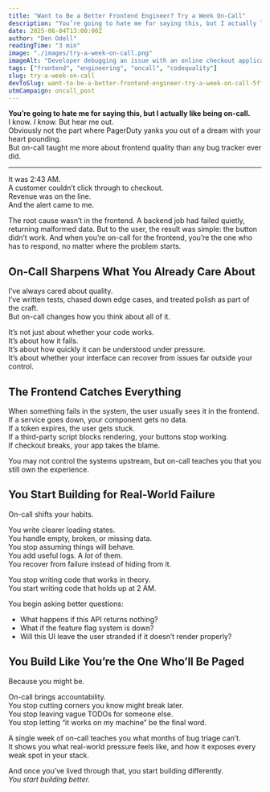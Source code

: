 ```yaml
---
title: "Want to Be a Better Frontend Engineer? Try a Week On-Call"
description: "You’re going to hate me for saying this, but I actually like being on-call. Honestly! It’s taught me more about frontend quality than any bug tracker ever did."
date: 2025-06-04T13:00:00Z
author: "Den Odell"
readingTime: "3 min"
image: "./images/try-a-week-on-call.png"
imageAlt: "Developer debugging an issue with an online checkout application at 2:43 AM"
tags: ["frontend", "engineering", "oncall", "codequality"]
slug: try-a-week-on-call
devToSlug: want-to-be-a-better-frontend-engineer-try-a-week-on-call-5ffj
utmCampaign: oncall_post
---
```


**You’re going to hate me for saying this, but I actually like being on-call.**  
I know. _I know._ But hear me out.  
Obviously not the part where PagerDuty yanks you out of a dream with your heart pounding.  
But on-call taught me more about frontend quality than any bug tracker ever did.

***

It was 2:43 AM.  
A customer couldn’t click through to checkout.  
Revenue was on the line.  
And the alert came to me.

The root cause wasn’t in the frontend. A backend job had failed quietly, returning malformed data. But to the user, the result was simple: the button didn’t work. And when you’re on-call for the frontend, you’re the one who has to respond, no matter where the problem starts.

## On-Call Sharpens What You Already Care About

I’ve always cared about quality.  
I’ve written tests, chased down edge cases, and treated polish as part of the craft.  
But on-call changes how you think about all of it.

It’s not just about whether your code works.  
It’s about how it fails.  
It’s about how quickly it can be understood under pressure.  
It’s about whether your interface can recover from issues far outside your control.

## The Frontend Catches Everything

When something fails in the system, the user usually sees it in the frontend.  
If a service goes down, your component gets no data.  
If a token expires, the user gets stuck.  
If a third-party script blocks rendering, your buttons stop working.  
If checkout breaks, your app takes the blame.

You may not control the systems upstream, but on-call teaches you that you still own the experience.

## You Start Building for Real-World Failure

On-call shifts your habits.

You write clearer loading states.  
You handle empty, broken, or missing data.  
You stop assuming things will behave.  
You add useful logs. A _lot_ of them.  
You recover from failure instead of hiding from it.

You stop writing code that works in theory.  
You start writing code that holds up at 2 AM.

You begin asking better questions:
- What happens if this API returns nothing?
- What if the feature flag system is down?
- Will this UI leave the user stranded if it doesn’t render properly?

## You Build Like You’re the One Who’ll Be Paged

Because you might be.

On-call brings accountability.  
You stop cutting corners you know might break later.  
You stop leaving vague TODOs for someone else.  
You stop letting “it works on my machine” be the final word.

A single week of on-call teaches you what months of bug triage can’t.  
It shows you what real-world pressure feels like, and how it exposes every weak spot in your stack.

And once you’ve lived through that, you start building differently.  
_You start building better._